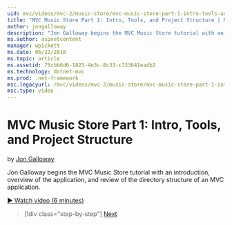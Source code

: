 ```yaml
---
uid: mvc/videos/mvc-2/music-store/mvc-music-store-part-1-intro-tools-and-project-structure
title: "MVC Music Store Part 1: Intro, Tools, and Project Structure | Microsoft Docs"
author: jongalloway
description: "Jon Galloway begins the MVC Music Store tutorial with an introduction, overview of the application, and review of the directory structure of an MVC applicati..."
ms.author: aspnetcontent
manager: wpickett
ms.date: 06/22/2010
ms.topic: article
ms.assetid: 75cbb6d6-1823-4e3c-8c33-c733641eadb2
ms.technology: dotnet-mvc
ms.prod: .net-framework
msc.legacyurl: /mvc/videos/mvc-2/music-store/mvc-music-store-part-1-intro-tools-and-project-structure
msc.type: video
---
```

MVC Music Store Part 1: Intro, Tools, and Project Structure
====================
by [Jon Galloway](https://github.com/jongalloway)

Jon Galloway begins the MVC Music Store tutorial with an introduction, overview of the application, and review of the directory structure of an MVC application.

[&#9654; Watch video (6 minutes)](https://channel9.msdn.com/Blogs/ASP-NET-Site-Videos/mvc-music-store-part-1-intro-tools-and-project-structure)

> [!div class="step-by-step"]
> [Next](mvc-music-store-part-2-controllers.md)
